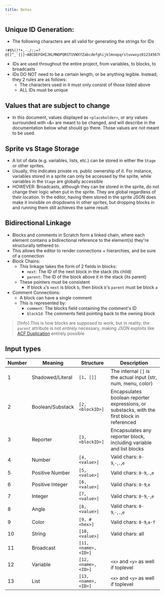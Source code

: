 ```yaml
---
title: Notes
---
```


## Unique ID Generation: 

- The following characters are all valid for generating the strings for IDs
```
!#$%()*+,-./:;=?@[]^_`{|}~ABCDEFGHIJKLMNOPQRSTUVWXYZabcdefghijklmnopqrstuvwxyz0123456789
```
- IDs are used throughout the entire project, from variables, to blocks, to broadcasts
- IDs DO NOT need to be a certain length, or be anything legible. Instead, they 2 rules are as follows:
	- The characters used in it must only consist of those listed above
	- ALL IDs must be unique

## Values that are subject to change

- In this document, values displayed as `<placeholder>`, or any values surrounded with `<`&`>` are meant to be changed, and will describe in the documentation below what should go there. Those values are not meant to be used.

## Sprite vs Stage Storage

- A lot of data (e.g. variables, lists, etc.) can be stored in either the `Stage` or other sprites.
- Usually, this indicates private vs. public ownership of it. For instance, variables stored in a sprite can only be accessed by the sprite, while variables in the `Stage` are globally accessible
- HOWEVER: Broadcasts, although they can be stored in the sprite, do not change their logic when put in the sprite. They are global regardless of their location. In the editor, having them stored in the sprite JSON does make it invisible on dropdowns in other sprites, but dropping blocks in and running them still achieves the same result.

## Bidirectional Linkage

- Blocks and comments in Scratch form a linked chain, where each element contains a bidirectional reference to the element(s) they're structurally tethered to.
- This allows the editor to render connections + hierarchies, and be sure of a connection
- Block Chains:
	- This linkage takes the form of 2 fields in blocks:
		- `next`: The ID of the next block in the stack (its child)
		- `parent`: The ID of the block above it in the stack (its parent)
	- These pointers must be consistent
		- If block `a`'s `next` is block `b`, then block `b`'s `parent` must be block `a`
- Comment Connections:
	- A block can have a single comment
	- This is represented by:
		- `comment`: The blocks field containing the comment's ID
		- `blockId`: The comments field pointing back to the owning block

> [!info]
> This is how blocks are *supposed* to work, but in reality, the `parent` attribute is not *entirely* necessary, making JSON exploits like [ACF Duplication](/json-docs/JSON-Hacking/Arbitrary_Control_Flow_Single_Block_Duplication) entirely possible

## Input types
 
| Number | Meaning          | Structure            | Description                                                                                 |
| ------ | ---------------- | -------------------- | ------------------------------------------------------------------------------------------- |
| 1      | Shadowed/Literal | `[1, []]`            | The internal `[]` is the actual input (str, num, menu, color)                               |
| 2      | Boolean/Substack | `[2, <blockID>]`     | Encapsulates boolean reporter expressions, or substacks, with the first block in referenced |
| 3      | Reporter         | `[3, <blockID>]`     | Encapsulates any reporter block, including variable and list blocks                         |
| 4      | Number           | `[4, <value>]`       | Valid chars: `0-9`,`-`,`.`,`e`                                                              |
| 5      | Positive Number  | `[5, <value>]`       | Valid chars: `0-9`,`.`,`e`                                                                  |
| 6      | Positive Integer | `[6, <value>]`       | Valid chars: `0-9`,`e`                                                                      |
| 7      | Integer          | `[7, <value>]`       | Valid chars: `0-9`,`-`,`e`                                                                  |
| 8      | Angle            | `[8, <value>]`       | Valid chars: `0-9`,`-`,`.`,`e`                                                              |
| 9      | Color            | `[9, #<hex>]`        | Valid chars: `0-9`,`a-f`                                                                    |
| 10     | String           | `[10, <value>]`      | Valid chars: all                                                                            |
| 11     | Broadcast        | `[11, <name>, <ID>]` |                                                                                             |
| 12     | Variable         | `[12, <name>, <ID>]` | `<x>` and `<y>` as well if toplevel                                                         |
| 13     | List             | `[13, <name>, <ID>]` | `<x>` and `<y>` as well if toplevel                                                         |
